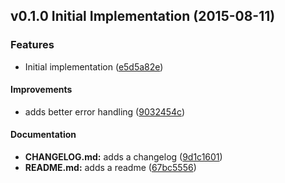 <a name="v0.1.0"></a>
## v0.1.0 Initial Implementation (2015-08-11)

### Features
* Initial implementation ([e5d5a82e](https://github.com/kbknapp/cargo-outdated/commit/e5d5a82e95b86f088c53fe5665dc4f8219b7db49))

#### Improvements

*   adds better error handling ([9032454c](https://github.com/kbknapp/cargo-outdated/commit/9032454cd1fcbd2d1cadbb924b8664ced04e2406))

#### Documentation

* **CHANGELOG.md:**  adds a changelog ([9d1c1601](https://github.com/kbknapp/cargo-outdated/commit/9d1c1601c0729a6f60d51c86936a061f1376b06a))
* **README.md:**  adds a readme ([67bc5556](https://github.com/kbknapp/cargo-outdated/commit/67bc555669159f11907f9bb90913e45af232b277))

